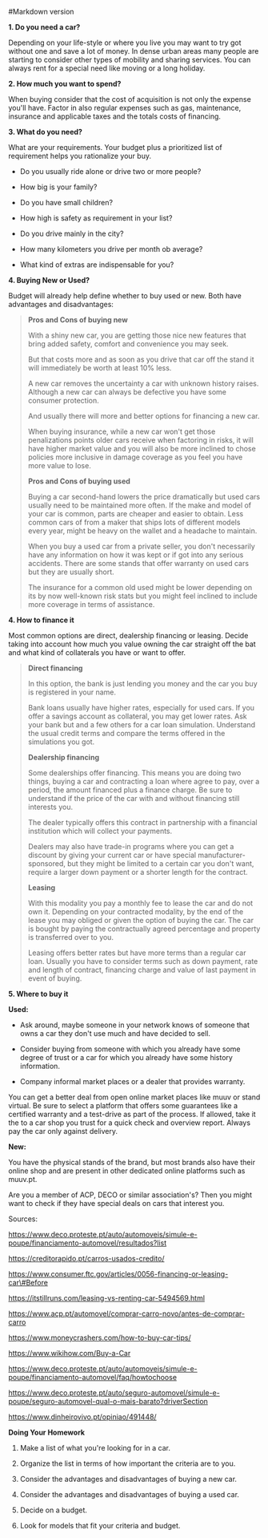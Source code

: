 #Markdown version

**1. Do you need a car?**

Depending on your life-style or where you live you may want to try got without one and save a lot of money.
In dense urban areas many people are starting to consider other types of mobility and sharing services. You can always rent for a special need like moving or a long holiday.

**2. How much you want to spend?**

When buying consider that the cost of acquisition is not only the expense you'll have. Factor in also regular expenses such as gas, maintenance, insurance and applicable taxes and the totals costs of financing.

**3. What do you need?**

What are your requirements. Your budget plus a prioritized list of requirement helps you rationalize your buy.

-   Do you usually ride alone or drive two or more people?

-   How big is your family?

-   Do you have small children?

-   How high is safety as requirement in your list?

-   Do you drive mainly in the city?

-   How many kilometers you drive per month ob average?

-   What kind of extras are indispensable for you?

**4. Buying New or Used?**

Budget will already help define whether to buy used or new. Both have advantages and disadvantages:

> **Pros and Cons of buying new**
>
> With a shiny new car, you are getting those nice new features that bring added safety, comfort and convenience you may seek.
>
> But that costs more and as soon as you drive that car off the stand it will immediately be worth at least 10% less.
>
> A new car removes the uncertainty a car with unknown history raises. Although a new car can always be defective you have some consumer protection.
>
> And usually there will more and better options for financing a new car.
>
> When buying insurance, while a new car won't get those penalizations points older cars receive when factoring in risks, it will have higher market value and you will also be more inclined to chose policies more inclusive in damage coverage as you feel you have more value to lose.
>
> **Pros and Cons of buying used**
>
> Buying a car second-hand lowers the price dramatically but used cars usually need to be maintained more often. If the make and model of your car is common, parts are cheaper and easier to obtain. Less common cars of from a maker that ships lots of different models every year, might be heavy on the wallet and a headache to maintain.
>
> When you buy a used car from a private seller, you don't necessarily have any information on how it was kept or if got into any serious accidents. There are some stands that offer warranty on used cars but they are usually short.
>
> The insurance for a common old used might be lower depending on its by now well-known risk stats but you might feel inclined to include more coverage in terms of assistance.

**4. How to finance it**

Most common options are direct, dealership financing or leasing. Decide taking into account how much you value owning the car straight off the bat and what kind of collaterals you have or want to offer.

> **Direct financing**
>
> In this option, the bank is just lending you money and the car you buy is registered in your name.
>
> Bank loans usually have higher rates, especially for used cars. If you offer a savings account as collateral, you may get lower rates. Ask your bank but and a few others for a car loan simulation. Understand the usual credit terms and compare the terms offered in the simulations you got.
>
> **Dealership financing**
>
> Some dealerships offer financing. This means you are doing two things, buying a car and contracting a loan where agree to pay, over a period, the amount financed plus a finance charge. Be sure to understand if the price of the car with and without financing still interests you.
>
> The dealer typically offers this contract in partnership with a financial institution which will collect your payments.
>
> Dealers may also have trade-in programs where you can get a discount by giving your current car or have special manufacturer-sponsored, but they might be limited to a certain car you don't want, require a larger down payment or a shorter length for the contract.
>
> **Leasing**
>
> With this modality you pay a monthly fee to lease the car and do not own it. Depending on your contracted modality, by the end of the lease you may obliged or given the option of buying the car. The car is bought by paying the contractually agreed percentage and property is transferred over to you.
>
> Leasing offers better rates but have more terms than a regular car loan. Usually you have to consider terms such as down payment, rate and length of contract, financing charge and value of last payment in event of buying.

**5. Where to buy it**

**Used:**

-   Ask around, maybe someone in your network knows of someone that owns a car they don't use much and have decided to sell.

-   Consider buying from someone with which you already have some degree of trust or a car for which you already have some history information.

-   Company informal market places or a dealer that provides warranty.

You can get a better deal from open online market places like muuv or stand virtual. Be sure to select a platform that offers some guarantees like a certified warranty and a test-drive as part of the process. If allowed, take it the to a car shop you trust for a quick check and overview report. Always pay the car only against delivery.

**New:**

You have the physical stands of the brand, but most brands also have their online shop and are present in other dedicated online platforms such as muuv.pt.

Are you a member of ACP, DECO or similar association's? Then you might want to check if they have special deals on cars that interest you.

Sources:

https://www.deco.proteste.pt/auto/automoveis/simule-e-poupe/financiamento-automovel/resultados?list

https://creditorapido.pt/carros-usados-credito/

https://www.consumer.ftc.gov/articles/0056-financing-or-leasing-car\#Before

<https://itstillruns.com/leasing-vs-renting-car-5494569.html>

<https://www.acp.pt/automovel/comprar-carro-novo/antes-de-comprar-carro>

<https://www.moneycrashers.com/how-to-buy-car-tips/>

<https://www.wikihow.com/Buy-a-Car>

https://www.deco.proteste.pt/auto/automoveis/simule-e-poupe/financiamento-automovel/faq/howtochoose

https://www.deco.proteste.pt/auto/seguro-automovel/simule-e-poupe/seguro-automovel-qual-o-mais-barato?driverSection

https://www.dinheirovivo.pt/opiniao/491448/

**Doing Your Homework**

1.  Make a list of what you're looking for in a car.

2.  Organize the list in terms of how important the criteria are to you.

3.  Consider the advantages and disadvantages of buying a new car.

4.  Consider the advantages and disadvantages of buying a used car.

5.  Decide on a budget.

6.  Look for models that fit your criteria and budget.


